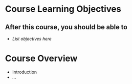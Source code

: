 <!SLIDE>
# Course Learning Objectives

## After this course, you should be able to

* *List objectives here*

<!SLIDE>
# Course Overview

* Introduction
* *...*
